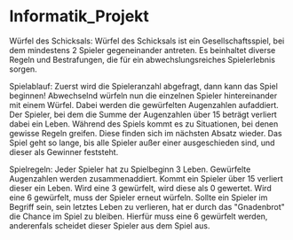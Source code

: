 # Informatik_Projekt

Würfel des Schicksals:
Würfel des Schicksals ist ein Gesellschaftsspiel, bei dem mindestens 2 Spieler gegeneinander antreten.
Es beinhaltet diverse Regeln und Bestrafungen, die für ein abwechslungsreiches Spielerlebnis sorgen.

Spielablauf:
Zuerst wird die Spieleranzahl abgefragt, dann kann das Spiel beginnen!
Abwechselnd würfeln nun die einzelnen Spieler hintereinander mit einem Würfel.
Dabei werden die gewürfelten Augenzahlen aufaddiert.
Der Spieler, bei dem die Summe der Augenzahlen über 15 beträgt verliert dabei ein Leben.
Während des Spiels kommt es zu Situationen, bei denen gewisse Regeln greifen. Diese finden sich im nächsten Absatz wieder.
Das Spiel geht so lange, bis alle Spieler außer einer ausgeschieden sind, und dieser als Gewinner feststeht.

Spielregeln:
Jeder Spieler hat zu Spielbeginn 3 Leben.
Gewürfelte Augenzahlen werden zusammenaddiert.
Kommt ein Spieler über 15 verliert dieser ein Leben.
Wird eine 3 gewürfelt, wird diese als 0 gewertet.
Wird eine 6 gewürfelt, muss der Spieler erneut würfeln.
Sollte ein Spieler im Begriff sein, sein letztes Leben zu verlieren, hat er durch das "Gnadenbrot" die Chance im Spiel zu bleiben. Hierfür muss eine 6 gewürfelt werden, anderenfals scheidet dieser Spieler aus dem Spiel aus.


